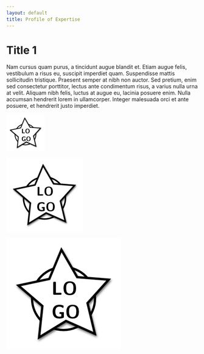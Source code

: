 ```yaml
---
layout: default
title: Profile of Expertise
---
```




Title 1
===================================

Nam cursus quam purus, a tincidunt augue blandit et. Etiam augue felis, vestibulum a risus eu, suscipit imperdiet quam. Suspendisse mattis sollicitudin tristique. Praesent semper at nibh non auctor. Sed pretium, enim sed consectetur porttitor, lectus ante condimentum risus, a varius nulla urna at velit. Aliquam nibh felis, luctus at augue eu, lacinia posuere enim. Nulla accumsan hendrerit lorem in ullamcorper. Integer malesuada orci et ante posuere, et hendrerit justo imperdiet. 

![](images/logo100.png)

![](images/logo200.png)

![](images/logo300.png)
